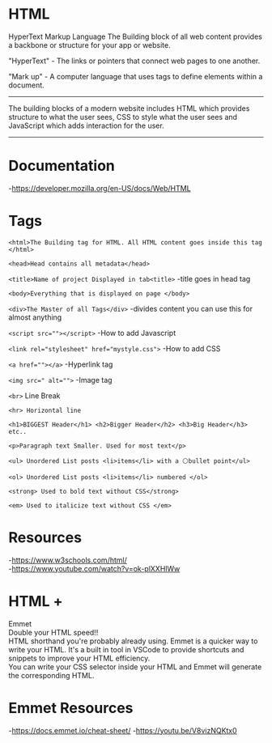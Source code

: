 # HTML
HyperText Markup Language
The Building block of all web content provides a backbone or structure for your app or website.

"HyperText" - The links or pointers that connect web pages to one another.

"Mark up" - A computer language that uses tags to define elements within a document.
<hr>
The building blocks of a modern website includes HTML which provides structure to what the user sees, CSS to style what the user sees and JavaScript which adds interaction for the user.
<hr>

# Documentation 
-https://developer.mozilla.org/en-US/docs/Web/HTML






# Tags

`<html>The Building tag for HTML. All HTML content goes inside this tag </html>`

`<head>Head contains all metadata</head>`

`<title>Name of project Displayed in tab<title>`
        -title goes in head tag

`<body>Everything that is displayed on page </body>`

`<div>The Master of all Tags</div>`
    -divides content you can use this for almost anything

`<script src=""></script>`
        -How to add Javascript

`<link rel="stylesheet" href="mystyle.css">`
        -How to add CSS

`<a href=""></a>`
        -Hyperlink tag 

`<img src=" alt="">`
        -Image tag

`<br>` Line Break

`<hr> Horizontal line`

`<h1>BIGGEST Header</h1> <h2>Bigger Header</h2> <h3>Big Header</h3> etc..`

`<p>Paragraph text Smaller. Used for most text</p>`

`<ul> Unordered List posts <li>items</li> with a ⚪bullet point</ul>`

`<ol> Unordered List posts <li>items</li> numbered </ol>`

`<strong> Used to bold text without CSS</strong>`

`<em> Used to italicize text without CSS </em>`


# Resources
-https://www.w3schools.com/html/
<br>
-https://www.youtube.com/watch?v=ok-plXXHlWw

# HTML +
 Emmet
 <br>
 Double your HTML speed!!
 <br>
 HTML shorthand you're probably already using.
 Emmet is a quicker way to write your HTML. It's a built in tool in VSCode to provide shortcuts and snippets to improve your HTML efficiency. 
 <br>
 You can write your CSS selector inside your HTML and Emmet will generate the corresponding HTML. 

 # Emmet Resources 
 -https://docs.emmet.io/cheat-sheet/
 -https://youtu.be/V8vizNQKtx0